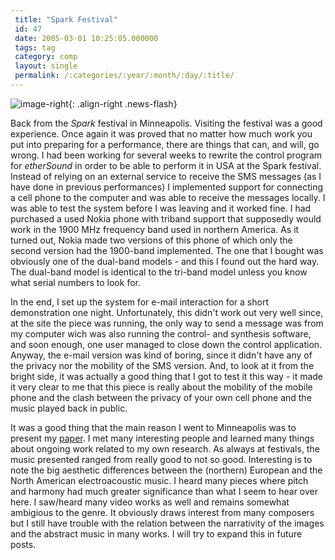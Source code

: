 ```yaml
---
 title: "Spark Festival"
 id: 47
 date: 2005-03-01 10:25:05.000000
 tags: tag
 category: comp
 layout: single
 permalink: /:categories/:year/:month/:day/:title/
---
```

![image-right](/assets/images/){: .align-right .news-flash}

Back from the <em>Spark</em> festival in Minneapolis. Visiting the festival was a good experience. Once again it was proved that no matter how much work you put into preparing for a performance, there are things that can, and will, go wrong. I had been working for several weeks to rewrite the control program for <em>etherSound</em> in order to be able to perform it in USA at the Spark festival. Instead of relying on an external service to receive the SMS messages (as I have done in previous performances) I implemented support for connecting a cell phone to the computer and was able to receive the messages locally. I was able to test the system before I was leaving and it worked fine. I had purchased a used Nokia phone with triband support that supposedly would work in the 1900 MHz frequency band used in northern America. As it turned out, Nokia made two versions of this phone of which only the second version had the 1900-band implemented. The one that I bought was obviously one of the dual-band models - and this I found out the hard way. The dual-band model is identical to the tri-band model unless you know what serial numbers to look for.


In the end, I set up the system for e-mail interaction for a short demonstration one night. Unfortunately, this didn't work out very well since, at the site the piece was running, the only way to send a message was from my computer wich was also running the control- and synthesis software, and soon enough, one user managed to close down the control application. Anyway, the e-mail version was kind of boring, since it didn't have any of the privacy nor the mobility of the SMS version. And, to look at it from the bright side, it was actually a good thing that I got to test it this way - it made it very clear to me that this piece is really about the mobility of the mobile phone and the clash between the privacy of your own cell phone and the music played back in public.


It was a good thing that the main reason I went to Minneapolis was to present my <a href="http://www.henrikfrisk.com/index.jsp?id=docs&amp;field=id&amp;query=7">paper</a>. I met many interesting people and learned many things about ongoing work related to my own research. As always at festivals, the music presented ranged from really good to not so good. Interesting is to note the big aesthetic differences between the (northern) European and the North American electroacoustic music. I heard many pieces where pitch and harmony had much greater significance than what I seem to hear over here. I saw/heard many video works as well and remains somewhat ambigious to the genre. It obviously draws interest from many composers but I still have trouble with the relation between the narrativity of the images and the abstract music in many works. I will try to expand this in future posts.

